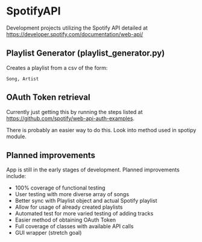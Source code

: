 # SpotifyAPI
Development projects utilizing the Spotify API detailed at https://developer.spotify.com/documentation/web-api/

## Playlist Generator (playlist_generator.py)
Creates a playlist from a csv of the form:
```
Song, Artist
```

## OAuth Token retrieval
Currently just getting this by running the steps listed at https://github.com/spotify/web-api-auth-examples.

There is probably an easier way to do this. Look into method used in spotipy module.

## Planned improvements
App is still in the early stages of development. Planned improvements include:
 * 100% coverage of functional testing
 * User testing with more diverse array of songs
 * Better sync with Playlist object and actual Spotify playlist
 * Allow for usage of already created playlists
 * Automated test for more varied testing of adding tracks
 * Easier method of obtaining OAuth Token
 * Full coverage of classes with available API calls
 * GUI wrapper (stretch goal)
